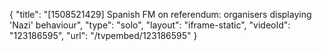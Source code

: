 {
    "title": "[1508521429] Spanish FM on referendum: organisers displaying 'Nazi' behaviour",
    "type": "solo",
    "layout": "iframe-static",
    "videoId": "123186595",
    "url": "\/tvpembed\/123186595"
}